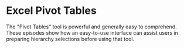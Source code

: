 # Excel Pivot Tables
The "Pivot Tables" tool is powerful and generally easy to comprehend.<br>
These episodes show how an easy-to-use interface can assist users in<br>
preparing hierarchy selections before using that tool.
